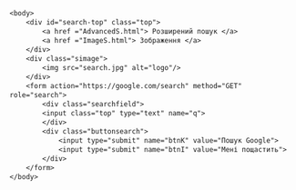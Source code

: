 <html lang="en">
    <head>
        <title>Search</title>
        <meta charset="UTF-8">
        <link rel="stylesheet" href="styles.css">
    </head>

    <body>
        <div id="search-top" class="top">
            <a href ="AdvancedS.html"> Розширений пошук </a>
            <a href ="ImageS.html"> Зображення </a>
        </div>
        <div class="simage">
            <img src="search.jpg" alt="logo"/>
        </div>
        <form action="https://google.com/search" method="GET" role="search">
            <div class="searchfield">
            <input class="top" type="text" name="q">
            </div>
            <div class="buttonsearch">
                <input type="submit" name="btnK" value="Пошук Google">
                <input type="submit" name="btnI" value="Мені пощастить">
            </div>
        </form>
    </body>
</html>
